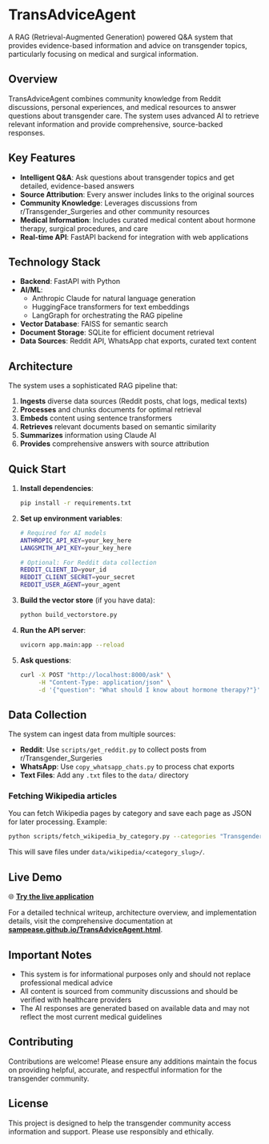 # TransAdviceAgent

A RAG (Retrieval-Augmented Generation) powered Q&A system that provides evidence-based information and advice on transgender topics, particularly focusing on medical and surgical information.

## Overview

TransAdviceAgent combines community knowledge from Reddit discussions, personal experiences, and medical resources to answer questions about transgender care. The system uses advanced AI to retrieve relevant information and provide comprehensive, source-backed responses.

## Key Features

- **Intelligent Q&A**: Ask questions about transgender topics and get detailed, evidence-based answers
- **Source Attribution**: Every answer includes links to the original sources
- **Community Knowledge**: Leverages discussions from r/Transgender_Surgeries and other community resources
- **Medical Information**: Includes curated medical content about hormone therapy, surgical procedures, and care
- **Real-time API**: FastAPI backend for integration with web applications

## Technology Stack

- **Backend**: FastAPI with Python
- **AI/ML**: 
  - Anthropic Claude for natural language generation
  - HuggingFace transformers for text embeddings
  - LangGraph for orchestrating the RAG pipeline
- **Vector Database**: FAISS for semantic search
- **Document Storage**: SQLite for efficient document retrieval
- **Data Sources**: Reddit API, WhatsApp chat exports, curated text content

## Architecture

The system uses a sophisticated RAG pipeline that:

1. **Ingests** diverse data sources (Reddit posts, chat logs, medical texts)
2. **Processes** and chunks documents for optimal retrieval
3. **Embeds** content using sentence transformers
4. **Retrieves** relevant documents based on semantic similarity
5. **Summarizes** information using Claude AI
6. **Provides** comprehensive answers with source attribution

## Quick Start

1. **Install dependencies**:
   ```bash
   pip install -r requirements.txt
   ```

2. **Set up environment variables**:
   ```bash
   # Required for AI models
   ANTHROPIC_API_KEY=your_key_here
   LANGSMITH_API_KEY=your_key_here
   
   # Optional: For Reddit data collection
   REDDIT_CLIENT_ID=your_id
   REDDIT_CLIENT_SECRET=your_secret
   REDDIT_USER_AGENT=your_agent
   ```

3. **Build the vector store** (if you have data):
   ```bash
   python build_vectorstore.py
   ```

4. **Run the API server**:
   ```bash
   uvicorn app.main:app --reload
   ```

5. **Ask questions**:
   ```bash
   curl -X POST "http://localhost:8000/ask" \
        -H "Content-Type: application/json" \
        -d '{"question": "What should I know about hormone therapy?"}'
   ```

## Data Collection

The system can ingest data from multiple sources:

- **Reddit**: Use `scripts/get_reddit.py` to collect posts from r/Transgender_Surgeries
- **WhatsApp**: Use `copy_whatsapp_chats.py` to process chat exports
- **Text Files**: Add any `.txt` files to the `data/` directory

### Fetching Wikipedia articles

You can fetch Wikipedia pages by category and save each page as JSON for later processing. Example:

```bash
python scripts/fetch_wikipedia_by_category.py --categories "Transgender rights,Transgender" --max-pages 200 --depth 1 --include-subcats
```

This will save files under `data/wikipedia/<category_slug>/`.

## Live Demo

🌐 **[Try the live application](https://sampease.github.io/TransAdviceAgent.html)**

For a detailed technical writeup, architecture overview, and implementation details, visit the comprehensive documentation at **[sampease.github.io/TransAdviceAgent.html](https://sampease.github.io/TransAdviceAgent.html)**.

## Important Notes

- This system is for informational purposes only and should not replace professional medical advice
- All content is sourced from community discussions and should be verified with healthcare providers
- The AI responses are generated based on available data and may not reflect the most current medical guidelines

## Contributing

Contributions are welcome! Please ensure any additions maintain the focus on providing helpful, accurate, and respectful information for the transgender community.

## License

This project is designed to help the transgender community access information and support. Please use responsibly and ethically.